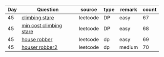 
Day|Question|source|type|remark|count |
---|---|---|---|---|---
45|[climbing stare](../leetcode/70.climbing-stairs.java)|leetcode|DP|easy|67
45|[min cost climbing stare](../leetcode/746.min-cost-climbing-stairs.java)|leetcode|DP|easy|68
45|[house robber](../leetcode/198.house-robber.java)|leetcode|dp|easy|69
45|[houser robber2](../leetcode/213.house-robber-ii.java)|leetcode|dp|medium|70
